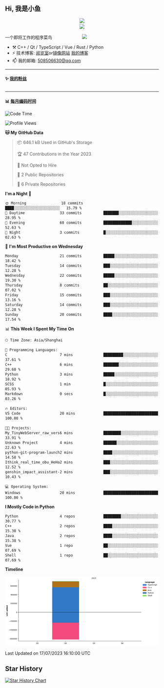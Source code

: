 <!--
**小鱼/小鱼** is a ✨ _special_ ✨ repository because its `README.md` (this file) appears on your GitHub profile.

Here are some ideas to get you started:

- 🔭 I’m currently working on ...
- 🌱 I’m currently learning ...
- 👯 I’m looking to collaborate on ...
- 🤔 I’m looking for help with ...
- 💬 Ask me about ...
- 📫 How to reach me: ...
- 😄 Pronouns: ...
- ⚡ Fun fact: ...
-->

## Hi, 我是小鱼

<div align=center><img src="https://profile-counter.glitch.me/XiaoYuer2022/count.svg"></div>



<div align=center><img src="https://streak-stats.demolab.com?user=XiaoYuer2022&locale=zh_Hans"></div>



[<img align="right" width="50%" src="https://github-readme-stats-ouuan.vercel.app/api?username=XiaoYuer2022&show_icons=true">](https://metrics.lecoq.io/xlz122#gh-light-mode-only)

一个即将工作的程序菜鸟

-   :hammer_and_pick: C++ / Qt / TypeScript / Vue / Rust / Python
-   ⚡ 技术博客: [阅览室](https://haoxx.netlify.app/)or[镜像网站](https://haoxx.top/)  [我的博客](https://haoxx.site/)
-   📫 我的邮箱: 508506630@qq.com

---

#### :sparkles: [我的粉丝](https://github.com/XiaoYuer2022?tab=followers)

<!--START_SECTION:followers-->
<table>
  </tr>
</table>
<!--END_SECTION:followers-->

---

#### :bar_chart: [每月编码时间](https://github.com/muety/wakapi)

<!--START_SECTION:waka-->
![Code Time](http://img.shields.io/badge/Code%20Time-60%20hrs%2046%20mins-blue)

![Profile Views](http://img.shields.io/badge/Profile%20Views-0-blue)

**🐱 My GitHub Data** 

> 📦 646.1 kB Used in GitHub's Storage 
 > 
> 🏆 47 Contributions in the Year 2023
 > 
> 🚫 Not Opted to Hire
 > 
> 📜 2 Public Repositories 
 > 
> 🔑 6 Private Repositories 
 > 
**I'm a Night 🦉** 

```text
🌞 Morning                18 commits          ████░░░░░░░░░░░░░░░░░░░░░   15.79 % 
🌆 Daytime                33 commits          ███████░░░░░░░░░░░░░░░░░░   28.95 % 
🌃 Evening                60 commits          █████████████░░░░░░░░░░░░   52.63 % 
🌙 Night                  3 commits           █░░░░░░░░░░░░░░░░░░░░░░░░   02.63 % 
```
📅 **I'm Most Productive on Wednesday** 

```text
Monday                   21 commits          █████░░░░░░░░░░░░░░░░░░░░   18.42 % 
Tuesday                  14 commits          ███░░░░░░░░░░░░░░░░░░░░░░   12.28 % 
Wednesday                22 commits          █████░░░░░░░░░░░░░░░░░░░░   19.30 % 
Thursday                 8 commits           ██░░░░░░░░░░░░░░░░░░░░░░░   07.02 % 
Friday                   15 commits          ███░░░░░░░░░░░░░░░░░░░░░░   13.16 % 
Saturday                 14 commits          ███░░░░░░░░░░░░░░░░░░░░░░   12.28 % 
Sunday                   20 commits          ████░░░░░░░░░░░░░░░░░░░░░   17.54 % 
```


📊 **This Week I Spent My Time On** 

```text
🕑︎ Time Zone: Asia/Shanghai

💬 Programming Languages: 
C                        7 mins              █████████░░░░░░░░░░░░░░░░   37.61 % 
C++                      6 mins              ███████░░░░░░░░░░░░░░░░░░   29.60 % 
Python                   3 mins              █████░░░░░░░░░░░░░░░░░░░░   18.92 % 
SCSS                     1 min               █░░░░░░░░░░░░░░░░░░░░░░░░   05.93 % 
Markdown                 0 secs              █░░░░░░░░░░░░░░░░░░░░░░░░   03.26 % 

🔥 Editors: 
VS Code                  20 mins             █████████████████████████   100.00 % 

🐱‍💻 Projects: 
My_TinyWebServer_raw_vers6 mins              ████████░░░░░░░░░░░░░░░░░   33.91 % 
Unknown Project          4 mins              ██████░░░░░░░░░░░░░░░░░░░   22.63 % 
python-git-program-launch2 mins              ████░░░░░░░░░░░░░░░░░░░░░   14.58 % 
Ithink_real_time_obu_HeHa2 mins              ███░░░░░░░░░░░░░░░░░░░░░░   12.52 % 
genshin_impact_assistant-2 mins              ███░░░░░░░░░░░░░░░░░░░░░░   10.43 % 

💻 Operating System: 
Windows                  20 mins             █████████████████████████   100.00 % 
```

**I Mostly Code in Python** 

```text
Python                   4 repos             ████████░░░░░░░░░░░░░░░░░   30.77 % 
C++                      2 repos             ████░░░░░░░░░░░░░░░░░░░░░   15.38 % 
Java                     2 repos             ████░░░░░░░░░░░░░░░░░░░░░   15.38 % 
Vue                      1 repo              ██░░░░░░░░░░░░░░░░░░░░░░░   07.69 % 
Shell                    1 repo              ██░░░░░░░░░░░░░░░░░░░░░░░   07.69 % 
```



**Timeline**

![Lines of Code chart](https://raw.githubusercontent.com/XiaoYuer2022/XiaoYuer2022/main/assets/bar_graph.png)


 Last Updated on 17/07/2023 16:10:00 UTC
<!--END_SECTION:waka-->

Star History
---------
[![Star History Chart](https://api.star-history.com/svg?repos=XiaoYuer2022/XiaoYuer2022&type=Date)](https://star-history.com/#XiaoYuer2022/XiaoYuer2022&Date)
